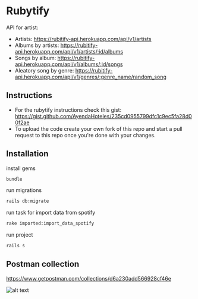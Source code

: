 # Rubytify
  API for artist:
  - Artists:
  https://rubitify-api.herokuapp.com/api/v1/artists
  - Albums by artists:
  https://rubitify-api.herokuapp.com/api/v1/artists/:id/albums
  - Songs by album:
  https://rubitify-api.herokuapp.com/api/v1/albums/:id/songs
  - Aleatory song by genre:
  https://rubitify-api.herokuapp.com/api/v1/genres/:genre_name/random_song

## Instructions

- For the rubytify instructions check this gist: https://gist.github.com/AyendaHoteles/235cd0955799dfc1c9ec5fa28d00f2ae 
- To upload the code create your own fork of this repo and start a pull request to this repo once you're done with your changes.

## Installation
  install gems
```bash
bundle
```
  run migrations
```bash
rails db:migrate
```

  run task for import data from spotify 
```bash
rake imported:import_data_spotify
```
  run project 
```bash
rails s
```
## Postman collection
  https://www.getpostman.com/collections/d6a230add566928cf46e

 ![alt text](https://github.com/juanfer2/rubytify-ror/blob/master/screens/screen-rubitify.png?raw=true)
